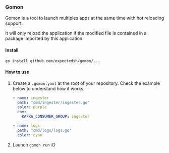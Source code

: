 ### Gomon

Gomon is a tool to launch multiples apps at the same time with hot reloading support. 

It will only reload the application if the modified file is contained in a package imported by this application.

#### Install

`go install github.com/expectedsh/gomon/...`

#### How to use

1. Create a `.gomon.yaml` at the root of your repository. Check the example below to understand how it works:
    ```yaml
    - name: ingester
      path: "cmd/ingester/ingester.go"
      color: purple
      env:
        KAFKA_CONSUMER_GROUP: ingester
    
    - name: logs
      path: "cmd/logs/logs.go"
      color: cyan
    ```
2. Launch `gomon run` :D
